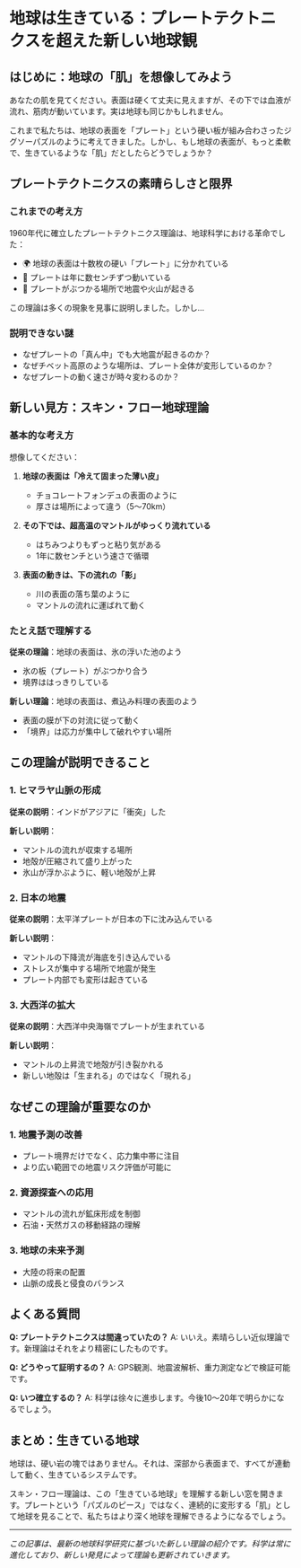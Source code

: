 # 地球は生きている：プレートテクトニクスを超えた新しい地球観

## はじめに：地球の「肌」を想像してみよう

あなたの肌を見てください。表面は硬くて丈夫に見えますが、その下では血液が流れ、筋肉が動いています。実は地球も同じかもしれません。

これまで私たちは、地球の表面を「プレート」という硬い板が組み合わさったジグソーパズルのように考えてきました。しかし、もし地球の表面が、もっと柔軟で、生きているような「肌」だとしたらどうでしょうか？

## プレートテクトニクスの素晴らしさと限界

### これまでの考え方

1960年代に確立したプレートテクトニクス理論は、地球科学における革命でした：

- 🌍 地球の表面は十数枚の硬い「プレート」に分かれている
- 🔄 プレートは年に数センチずつ動いている
- 🌋 プレートがぶつかる場所で地震や火山が起きる

この理論は多くの現象を見事に説明しました。しかし...

### 説明できない謎

- なぜプレートの「真ん中」でも大地震が起きるのか？
- なぜチベット高原のような場所は、プレート全体が変形しているのか？
- なぜプレートの動く速さが時々変わるのか？

## 新しい見方：スキン・フロー地球理論

### 基本的な考え方

想像してください：

1. **地球の表面は「冷えて固まった薄い皮」**
   - チョコレートフォンデュの表面のように
   - 厚さは場所によって違う（5〜70km）

2. **その下では、超高温のマントルがゆっくり流れている**
   - はちみつよりもずっと粘り気がある
   - 1年に数センチという速さで循環

3. **表面の動きは、下の流れの「影」**
   - 川の表面の落ち葉のように
   - マントルの流れに運ばれて動く

### たとえ話で理解する

**従来の理論**：地球の表面は、氷の浮いた池のよう
- 氷の板（プレート）がぶつかり合う
- 境界ははっきりしている

**新しい理論**：地球の表面は、煮込み料理の表面のよう
- 表面の膜が下の対流に従って動く
- 「境界」は応力が集中して破れやすい場所

## この理論が説明できること

### 1. ヒマラヤ山脈の形成

**従来の説明**：インドがアジアに「衝突」した

**新しい説明**：
- マントルの流れが収束する場所
- 地殻が圧縮されて盛り上がった
- 氷山が浮かぶように、軽い地殻が上昇

### 2. 日本の地震

**従来の説明**：太平洋プレートが日本の下に沈み込んでいる

**新しい説明**：
- マントルの下降流が海底を引き込んでいる
- ストレスが集中する場所で地震が発生
- プレート内部でも変形は起きている

### 3. 大西洋の拡大

**従来の説明**：大西洋中央海嶺でプレートが生まれている

**新しい説明**：
- マントルの上昇流で地殻が引き裂かれる
- 新しい地殻は「生まれる」のではなく「現れる」

## なぜこの理論が重要なのか

### 1. 地震予測の改善

- プレート境界だけでなく、応力集中帯に注目
- より広い範囲での地震リスク評価が可能に

### 2. 資源探査への応用

- マントルの流れが鉱床形成を制御
- 石油・天然ガスの移動経路の理解

### 3. 地球の未来予測

- 大陸の将来の配置
- 山脈の成長と侵食のバランス

## よくある質問

**Q: プレートテクトニクスは間違っていたの？**
A: いいえ。素晴らしい近似理論です。新理論はそれをより精密にしたものです。

**Q: どうやって証明するの？**
A: GPS観測、地震波解析、重力測定などで検証可能です。

**Q: いつ確立するの？**
A: 科学は徐々に進歩します。今後10〜20年で明らかになるでしょう。

## まとめ：生きている地球

地球は、硬い岩の塊ではありません。それは、深部から表面まで、すべてが連動して動く、生きているシステムです。

スキン・フロー理論は、この「生きている地球」を理解する新しい窓を開きます。プレートという「パズルのピース」ではなく、連続的に変形する「肌」として地球を見ることで、私たちはより深く地球を理解できるようになるでしょう。

---

*この記事は、最新の地球科学研究に基づいた新しい理論の紹介です。科学は常に進化しており、新しい発見によって理論も更新されていきます。*
